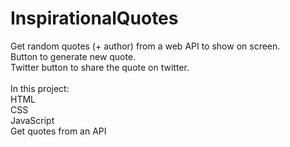 # InspirationalQuotes


Get random quotes (+ author) from a web API to show on screen. <br>
Button to generate new quote.<br>
Twitter button to share the quote on twitter.<br>
<br>
In this project: <br>
HTML<br>
CSS<br>
JavaScript<br>
Get quotes from an API<br>
